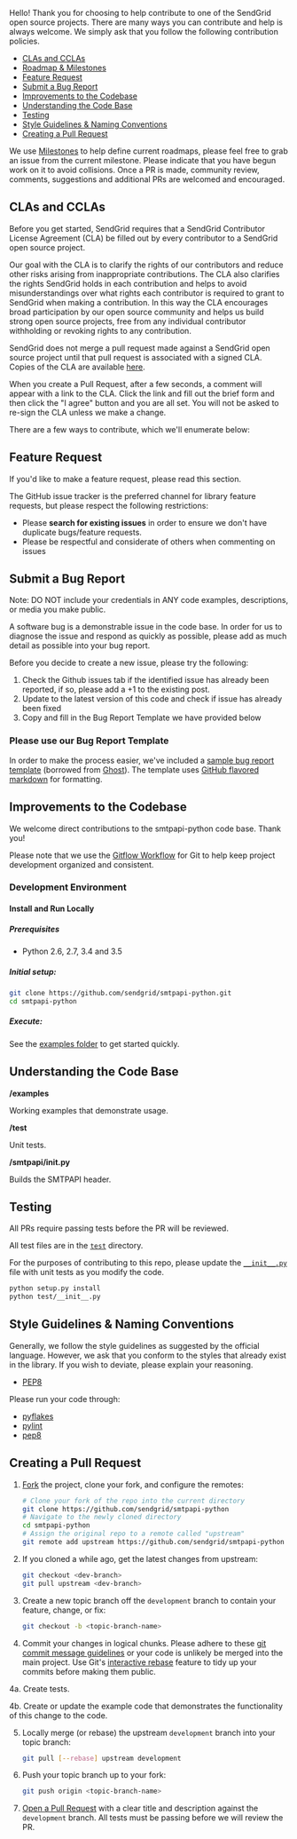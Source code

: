 Hello! Thank you for choosing to help contribute to one of the SendGrid open source projects. There are many ways you can contribute and help is always welcome. We simply ask that you follow the following contribution policies.

- [CLAs and CCLAs](#cla)
- [Roadmap & Milestones](#roadmap)
- [Feature Request](#feature-request)
- [Submit a Bug Report](#submit-a-bug-report)
- [Improvements to the Codebase](#improvements-to-the-codebase)
- [Understanding the Code Base](#understanding-the-codebase)
- [Testing](#testing)
- [Style Guidelines & Naming Conventions](#style-guidelines-and-naming-conventions)
- [Creating a Pull Request](#creating-a-pull-request)

<a name="roadmap"></a>
We use [Milestones](https://github.com/sendgrid/smtpapi-python/milestones) to help define current roadmaps, please feel free to grab an issue from the current milestone. Please indicate that you have begun work on it to avoid collisions. Once a PR is made, community review, comments, suggestions and additional PRs are welcomed and encouraged.

<a name="cla"></a>
## CLAs and CCLAs

Before you get started, SendGrid requires that a SendGrid Contributor License Agreement (CLA) be filled out by every contributor to a SendGrid open source project.

Our goal with the CLA is to clarify the rights of our contributors and reduce other risks arising from inappropriate contributions.  The CLA also clarifies the rights SendGrid holds in each contribution and helps to avoid misunderstandings over what rights each contributor is required to grant to SendGrid when making a contribution.  In this way the CLA encourages broad participation by our open source community and helps us build strong open source projects, free from any individual contributor withholding or revoking rights to any contribution.

SendGrid does not merge a pull request made against a SendGrid open source project until that pull request is associated with a signed CLA. Copies of the CLA are available [here](https://gist.github.com/SendGridDX/98b42c0a5d500058357b80278fde3be8#file-sendgrid_cla).

When you create a Pull Request, after a few seconds, a comment will appear with a link to the CLA. Click the link and fill out the brief form and then click the "I agree" button and you are all set. You will not be asked to re-sign the CLA unless we make a change.

There are a few ways to contribute, which we'll enumerate below:

<a name="feature-request"></a>
## Feature Request

If you'd like to make a feature request, please read this section.

The GitHub issue tracker is the preferred channel for library feature requests, but please respect the following restrictions:

- Please **search for existing issues** in order to ensure we don't have duplicate bugs/feature requests.
- Please be respectful and considerate of others when commenting on issues

<a name="submit-a-bug-report"></a>
## Submit a Bug Report

Note: DO NOT include your credentials in ANY code examples, descriptions, or media you make public.

A software bug is a demonstrable issue in the code base. In order for us to diagnose the issue and respond as quickly as possible, please add as much detail as possible into your bug report.

Before you decide to create a new issue, please try the following:

1. Check the Github issues tab if the identified issue has already been reported, if so, please add a +1 to the existing post.
2. Update to the latest version of this code and check if issue has already been fixed
3. Copy and fill in the Bug Report Template we have provided below

### Please use our Bug Report Template

In order to make the process easier, we've included a [sample bug report template](https://github.com/sendgrid/smtpapi-python/ISSUE_TEMPLATE.md) (borrowed from [Ghost](https://github.com/TryGhost/Ghost/)). The template uses [GitHub flavored markdown](https://help.github.com/articles/github-flavored-markdown/) for formatting.

<a name="improvements-to-the-codebase"></a>
## Improvements to the Codebase

We welcome direct contributions to the smtpapi-python code base. Thank you!

Please note that we use the [Gitflow Workflow](https://www.atlassian.com/git/tutorials/comparing-workflows/gitflow-workflow) for Git to help keep project development organized and consistent.

### Development Environment ###

#### Install and Run Locally ####

##### Prerequisites #####

- Python 2.6, 2.7, 3.4 and 3.5

##### Initial setup: #####

```bash
git clone https://github.com/sendgrid/smtpapi-python.git
cd smtpapi-python
```

##### Execute: #####

See the [examples folder](https://github.com/sendgrid/smtpapi-python/tree/master/examples) to get started quickly.

<a name="understanding-the-codebase"></a>
## Understanding the Code Base

**/examples**

Working examples that demonstrate usage.

**/test**

Unit tests.

**/smtpapi/__init__.py**

Builds the SMTPAPI header.

<a name="testing"></a>
## Testing

All PRs require passing tests before the PR will be reviewed.

All test files are in the [`test`](https://github.com/sendgrid/smtpapi-python/tree/master/test) directory.

For the purposes of contributing to this repo, please update the [`__init__.py`](https://github.com/sendgrid/smtpapi-python/blob/master/test/__init__.py) file with unit tests as you modify the code.

```bash
python setup.py install
python test/__init__.py
```

<a name="style-guidelines-and-naming-conventions"></a>
## Style Guidelines & Naming Conventions

Generally, we follow the style guidelines as suggested by the official language. However, we ask that you conform to the styles that already exist in the library. If you wish to deviate, please explain your reasoning.

- [PEP8](https://www.python.org/dev/peps/pep-0008/)

Please run your code through:

- [pyflakes](https://pypi.python.org/pypi/pyflakes)
- [pylint](https://www.pylint.org/)
- [pep8](https://pypi.python.org/pypi/pep8)

## Creating a Pull Request<a name="creating-a-pull-request"></a>

1. [Fork](https://help.github.com/fork-a-repo/) the project, clone your fork,
   and configure the remotes:

   ```bash
   # Clone your fork of the repo into the current directory
   git clone https://github.com/sendgrid/smtpapi-python
   # Navigate to the newly cloned directory
   cd smtpapi-python
   # Assign the original repo to a remote called "upstream"
   git remote add upstream https://github.com/sendgrid/smtpapi-python
   ```

2. If you cloned a while ago, get the latest changes from upstream:

   ```bash
   git checkout <dev-branch>
   git pull upstream <dev-branch>
   ```

3. Create a new topic branch off the `development` branch to
   contain your feature, change, or fix:

   ```bash
   git checkout -b <topic-branch-name>
   ```

4. Commit your changes in logical chunks. Please adhere to these [git commit
   message guidelines](http://tbaggery.com/2008/04/19/a-note-about-git-commit-messages.html)
   or your code is unlikely be merged into the main project. Use Git's
   [interactive rebase](https://help.github.com/articles/interactive-rebase)
   feature to tidy up your commits before making them public.

4a. Create tests.

4b. Create or update the example code that demonstrates the functionality of this change to the code.

5. Locally merge (or rebase) the upstream `development` branch into your topic branch:

   ```bash
   git pull [--rebase] upstream development
   ```

6. Push your topic branch up to your fork:

   ```bash
   git push origin <topic-branch-name>
   ```

7. [Open a Pull Request](https://help.github.com/articles/using-pull-requests/)
    with a clear title and description against the `development` branch. All tests must be passing before we will review the PR.
